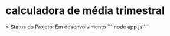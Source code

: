 <h1> calculadora de média trimestral </h1>
> Status do Projeto: Em desenvolvimento
```
node app.js
```
